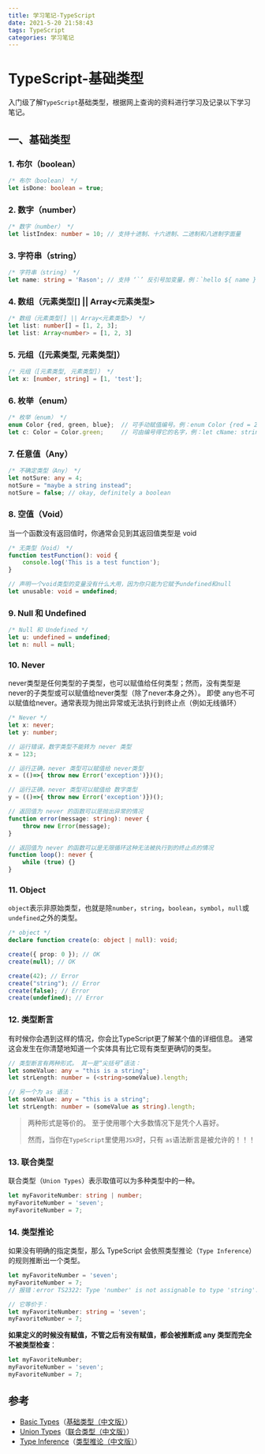 ```yaml
---
title: 学习笔记-TypeScript
date: 2021-5-20 21:58:43
tags: TypeScript
categories: 学习笔记
---
```


# TypeScript-基础类型

入门级了解`TypeScript`基础类型，根据网上查询的资料进行学习及记录以下学习笔记。

<!-- more -->

## 一、基础类型

### 1. 布尔（boolean）

```ts
/* 布尔（boolean） */
let isDone: boolean = true;
```

### 2. 数字（number）

```ts
/* 数字（number） */
let listIndex: number = 10;	// 支持十进制、十六进制、二进制和八进制字面量
```

### 3. 字符串（string）

```ts
/* 字符串（string） */
let name: string = 'Rason';	// 支持 ‘`’ 反引号加变量，例：`hello ${ name }`
```

### 4. 数组（元素类型[] || Array<元素类型>

```ts
/* 数组（元素类型[] || Array<元素类型>） */
let list: number[] = [1, 2, 3];
let list: Array<number> = [1, 2, 3]
```

### 5. 元组（[元素类型, 元素类型]）

```ts
/* 元组（[元素类型, 元素类型]） */
let x: [number, string] = [1, 'test'];
```

### 6. 枚举（enum）

```ts
/* 枚举（enum） */
enum Color {red, green, blue};	// 可手动赋值编号。例：enum Color {red = 2, green};
let c: Color = Color.green;		// 可由编号得它的名字，例：let cName: string = Color[2];
```

### 7. 任意值（Any）

```ts
/* 不确定类型（Any） */
let notSure: any = 4;
notSure = "maybe a string instead";
notSure = false; // okay, definitely a boolean
```

### 8. 空值（Void）

当一个函数没有返回值时，你通常会见到其返回值类型是 void

```ts
/* 无类型（Void） */
function testFunction(): void {
    console.log('This is a test function');
}

// 声明一个void类型的变量没有什么大用，因为你只能为它赋予undefined和null
let unusable: void = undefined;
```

### 9. Null 和 Undefined

```ts
/* Null 和 Undefined */
let u: undefined = undefined;
let n: null = null;
```

### 10. Never

never类型是任何类型的子类型，也可以赋值给任何类型；然而，没有类型是never的子类型或可以赋值给never类型（除了never本身之外）。 即使 any也不可以赋值给never。通常表现为抛出异常或无法执行到终止点（例如无线循环）

```ts
/* Never */
let x: never;
let y: number;

// 运行错误，数字类型不能转为 never 类型
x = 123;

// 运行正确，never 类型可以赋值给 never类型
x = (()=>{ throw new Error('exception')})();

// 运行正确，never 类型可以赋值给 数字类型
y = (()=>{ throw new Error('exception')})();

// 返回值为 never 的函数可以是抛出异常的情况
function error(message: string): never {
    throw new Error(message);
}

// 返回值为 never 的函数可以是无限循环这种无法被执行到的终止点的情况
function loop(): never {
    while (true) {}
}
```

### 11. Object

`object`表示非原始类型，也就是除`number`，`string`，`boolean`，`symbol`，`null`或`undefined`之外的类型。

```ts
/* object */
declare function create(o: object | null): void;

create({ prop: 0 }); // OK
create(null); // OK

create(42); // Error
create("string"); // Error
create(false); // Error
create(undefined); // Error
```

### 12. 类型断言

有时候你会遇到这样的情况，你会比TypeScript更了解某个值的详细信息。 通常这会发生在你清楚地知道一个实体具有比它现有类型更确切的类型。

```ts
// 类型断言有两种形式。 其一是“尖括号”语法：
let someValue: any = "this is a string";
let strLength: number = (<string>someValue).length;

// 另一个为 as 语法：
let someValue: any = "this is a string";
let strLength: number = (someValue as string).length;
```

> 两种形式是等价的。 至于使用哪个大多数情况下是凭个人喜好。
>
> 然而，当你在`TypeScript`里使用`JSX`时，只有 `as`语法断言是被允许的！！！

### 13. 联合类型

联合类型（`Union Types`）表示取值可以为多种类型中的一种。

```ts
let myFavoriteNumber: string | number;
myFavoriteNumber = 'seven';
myFavoriteNumber = 7;
```

### 14. 类型推论

如果没有明确的指定类型，那么 TypeScript 会依照类型推论（`Type Inference`）的规则推断出一个类型。

```ts
let myFavoriteNumber = 'seven';
myFavoriteNumber = 7;
// 报错：error TS2322: Type 'number' is not assignable to type 'string'.

// 它等价于：
let myFavoriteNumber: string = 'seven';
myFavoriteNumber = 7;

```

**如果定义的时候没有赋值，不管之后有没有赋值，都会被推断成 any 类型而完全不被类型检查**：

```ts
let myFavoriteNumber;
myFavoriteNumber = 'seven';
myFavoriteNumber = 7;
```

## 参考

- [Basic Types](http://www.typescriptlang.org/docs/handbook/basic-types.html)（[基础类型（中文版）](https://www.tslang.cn/docs/handbook/basic-types.html)）
- [Union Types](<http://www.typescriptlang.org/docs/handbook/advanced-types.html>)（[联合类型（中文版）](<https://www.tslang.cn/docs/handbook/advanced-types.html>)）
- [Type Inference](http://www.typescriptlang.org/docs/handbook/type-inference.html)（[类型推论（中文版）](https://www.tslang.cn/docs/handbook/type-inference.html)）
